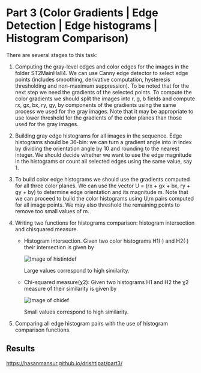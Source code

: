 # Part 3 (Color Gradients | Edge Detection | Edge histograms | Histogram Comparison)

There are several stages to this task:

1. Computing the gray-level edges and color edges for the images in the folder ST2MainHall4.
   We can use Canny edge detector to select edge points (includes smoothing, derivative computation, hysteresis thresholding and non-maximum suppression). 
   To be noted that for the next step we need the gradients of the selected points. To compute the color gradients we should split the images into r, g, b fields and compute 
   rx, gx, bx, ry, gy, by components of the gradients using the same process we used for the gray images. Note that it may be appropriate to use lower threshold for the gradients of the color
   planes than those used for the gray images.

2. Building gray edge histograms for all images in the sequence. Edge histograms should be 36-bin: we can turn a gradient angle into in index by dividing the orientation angle by 10
   and rounding to the nearest integer. We should decide whether we want to use the edge magnitude in the histograms or count all selected edges using the same value, say 1.

3. To build color edge histograms we should use the gradients computed for all three color planes. We can use the vector U = (rx + gx + bx, ry + gy + by) to determine edge orientation
   and its magnitude m. Note that we can proceed to build the color histograms using U,m pairs computed for all image points. We may also threshold the remaining points to remove too small values of m.

4. Writing two functions for histograms comparison: histogram intersection and chisquared measure. 
     - Histogram intersection. Given two color histograms H1(·) and H2(·) their intersection is given by

       ![Image of histintdef](https://hasanmansur.github.io/drishtipat/part3/hist_int_def.png)

       Large values correspond to high similarity.

     - Chi-squared measure(χ2): Given two histograms H1 and H2 the χ2 measure of their similarity is given by

       ![Image of chidef](https://hasanmansur.github.io/drishtipat/part3/chi_def.png)

       Small values correspond to high similarity.

5. Comparing all edge histogram pairs with the use of histogram comparison functions.


Results
-------
https://hasanmansur.github.io/drishtipat/part3/





